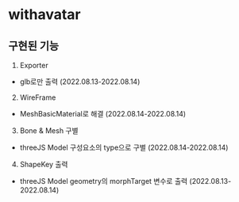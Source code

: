 # withavatar

## 구현된 기능
1. Exporter 
  - glb로만 출력 (2022.08.13-2022.08.14)
  
2. WireFrame
  - MeshBasicMaterial로 해결 (2022.08.14-2022.08.14)
  
3. Bone & Mesh 구별
  - threeJS Model 구성요소의 type으로 구별 (2022.08.14-2022.08.14)

4. ShapeKey 출력
  - threeJS Model geometry의 morphTarget 변수로 출력 (2022.08.13-2022.08.14)

